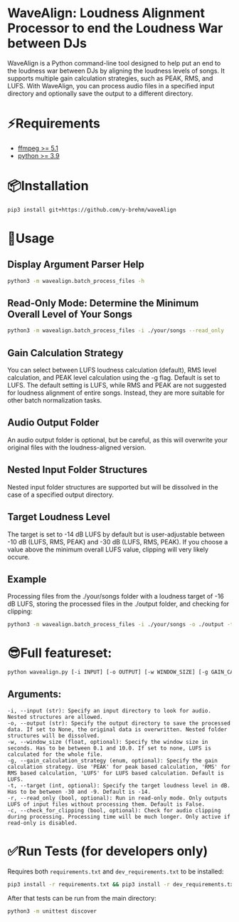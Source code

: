 # WaveAlign: Loudness Alignment Processor to end the Loudness War between DJs

WaveAlign is a Python command-line tool designed to help put an end to the loudness war between DJs by aligning the loudness levels of songs. 
It supports multiple gain calculation strategies, such as PEAK, RMS, and LUFS. With WaveAlign, you can process audio files in a specified input directory and optionally save the output to a different directory.

# ⚡️Requirements
* [ffmpeg >= 5.1](https://ffmpeg.org/)
* [python >= 3.9](https://www.python.org/)

# 📦Installation
```bash
pip3 install git+https://github.com/y-brehm/waveAlign
```

# 🚀Usage

## Display Argument Parser Help
```bash
python3 -m wavealign.batch_process_files -h
```
## Read-Only Mode: Determine the Minimum Overall Level of Your Songs

````bash
python3 -m wavealign.batch_process_files -i ./your/songs --read_only
````

## Gain Calculation Strategy

You can select between LUFS loudness calculation (default), RMS level calculation, and PEAK level calculation using the -g flag.
Default is set to LUFS. The default setting is LUFS, while RMS and PEAK are not suggested for loudness alignment of entire songs. Instead, they are more suitable for other batch normalization tasks.

## Audio Output Folder

An audio output folder is optional, but be careful, as this will overwrite your original files with the loudness-aligned version.

## Nested Input Folder Structures

Nested input folder structures are supported but will be dissolved in the case of a specified output directory.

## Target Loudness Level

The target is set to -14 dB LUFS by default but is user-adjustable between -10 dB (LUFS, RMS, PEAK) and -30 dB (LUFS, RMS, PEAK).
If you choose a value above the minimum overall LUFS value, clipping will very likely occure.

## Example

Processing files from the ./your/songs folder with a loudness target of -16 dB LUFS, storing the processed files in the ./output folder, and checking for clipping:

````bash
python3 -m wavealign.batch_process_files -i ./your/songs -o ./output -t -16  --check_for_clipping
````

# 😎Full featureset:
```bash
python wavealign.py [-i INPUT] [-o OUTPUT] [-w WINDOW_SIZE] [-g GAIN_CALCULATION_STRATEGY] [-t TARGET] [-r] [-c]
```
## Arguments:

    -i, --input (str): Specify an input directory to look for audio. Nested structures are allowed.
    -o, --output (str): Specify the output directory to save the processed data. If set to None, the original data is overwritten. Nested folder structures will be dissolved.
    -w, --window_size (float, optional): Specify the window size in seconds. Has to be between 0.1 and 10.0. If set to none, LUFS is calculated for the whole file.
    -g, --gain_calculation_strategy (enum, optional): Specify the gain calculation strategy. Use 'PEAK' for peak based calculation, 'RMS' for RMS based calculation, 'LUFS' for LUFS based calculation. Default is LUFS.
    -t, --target (int, optional): Specify the target loudness level in dB. Has to be between -30 and -9. Default is -14.
    -r, --read_only (bool, optional): Run in read-only mode. Only outputs LUFS of input files without processing them. Default is False.
    -c, --check_for_clipping (bool, optional): Check for audio clipping during processing. Processing time will be much longer. Only active if read-only is disabled.


# ✅Run Tests (for developers only)

Requires both `requirements.txt` and `dev_requirements.txt` to be installed:

```bash
pip3 install -r requirements.txt && pip3 install -r dev_requirements.txt
```

After that tests can be run from the main directory:

```bash
python3 -m unittest discover
```
